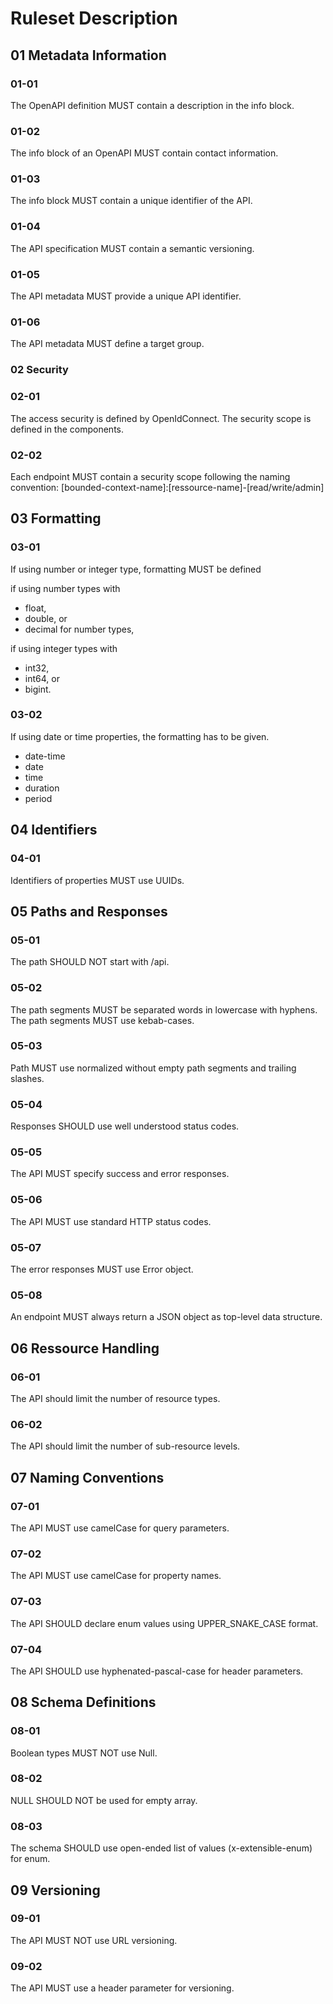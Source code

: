 # Ruleset Description

## 01 Metadata Information

### 01-01
The OpenAPI definition MUST contain a description in the info block.

### 01-02
The info block of an OpenAPI MUST contain contact information.

### 01-03
The info block MUST contain a unique identifier of the API.

### 01-04
The API specification MUST contain a semantic versioning.

### 01-05
The API metadata MUST provide a unique API identifier.

### 01-06
The API metadata MUST define a target group.

### 02 Security

### 02-01
The access security is defined by OpenIdConnect.
The security scope is defined in the components.

### 02-02
Each endpoint MUST contain a security scope following the naming convention:
[bounded-context-name]:[ressource-name]-[read/write/admin]

## 03 Formatting

### 03-01
If using number or integer type, formatting MUST be defined 

if using number types with
- float,
- double, or
- decimal for number types, 

if using integer types with
- int32,
- int64, or
- bigint.

### 03-02
If using date or time properties, the formatting has to be given.
- date-time
- date
- time
- duration
- period

## 04 Identifiers

### 04-01

Identifiers of properties MUST use UUIDs.

## 05 Paths and Responses

### 05-01

The path SHOULD NOT start with /api.

### 05-02

The path segments MUST be separated words in lowercase with hyphens.
The path segments MUST use kebab-cases.

### 05-03

Path MUST use normalized without empty path segments and trailing slashes.

### 05-04

Responses SHOULD use well understood status codes.

### 05-05

The API MUST specify success and error responses.

### 05-06

The API MUST use standard HTTP status codes.

### 05-07

The error responses MUST use Error object.

### 05-08

An endpoint MUST always return a JSON object as top-level data structure.

## 06 Ressource Handling

### 06-01

The API should limit the number of resource types.

### 06-02

The API should limit the number of sub-resource levels.

## 07 Naming Conventions

### 07-01

The API MUST use camelCase for query parameters.

### 07-02

The API MUST use camelCase for property names.

### 07-03

The API SHOULD declare enum values using UPPER_SNAKE_CASE format.

### 07-04

The API SHOULD use hyphenated-pascal-case for header parameters.

## 08 Schema Definitions

### 08-01

Boolean types MUST NOT use Null.

### 08-02

NULL SHOULD NOT be used for empty array.

### 08-03

The schema SHOULD use open-ended list of values (x-extensible-enum) for enum.

## 09 Versioning

### 09-01

The API MUST NOT use URL versioning.

### 09-02

The API MUST use a header parameter for versioning.
 


